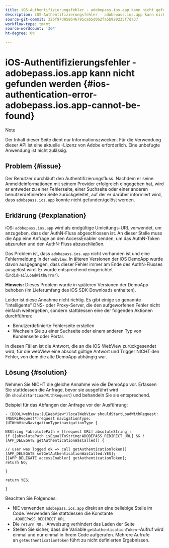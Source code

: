 ```yaml
---
title: iOS-Authentifizierungsfehler - adobepass.ios.app kann nicht gefunden werden
description: iOS-Authentifizierungsfehler - adobepass.ios.app kann nicht gefunden werden
source-git-commit: 326f97d058646795cab5d062fa5b980235f7da37
workflow-type: tm+mt
source-wordcount: '364'
ht-degree: 0%

---
```



# iOS-Authentifizierungsfehler - adobepass.ios.app kann nicht gefunden werden {#ios-authentication-error-adobepass.ios.app-cannot-be-found}

>[!NOTE]
>
>Der Inhalt dieser Seite dient nur Informationszwecken. Für die Verwendung dieser API ist eine aktuelle -Lizenz von Adobe erforderlich. Eine unbefugte Anwendung ist nicht zulässig.

## Problem {#issue}

Der Benutzer durchläuft den Authentifizierungsfluss. Nachdem er seine Anmeldeinformationen mit seinem Provider erfolgreich eingegeben hat, wird er entweder zu einer Fehlerseite, einer Suchseite oder einer anderen benutzerdefinierten Seite zurückgeleitet, auf der er darüber informiert wird, dass `adobepass.ios.app` konnte nicht gefunden/gelöst werden.

## Erklärung {#explanation}

iOS: `adobepass.ios.app` wird als endgültige Umleitungs-URL verwendet, um anzugeben, dass der AuthN-Fluss abgeschlossen ist. An dieser Stelle muss die App eine Anfrage an den AccessEnabler senden, um das AuthN-Token abzurufen und den AuthN-Fluss abzuschließen.

Das Problem ist, dass `adobepass.ios.app` nicht vorhanden ist und eine Fehlermeldung in der `webView`. In älteren Versionen der iOS DemoApp wurde davon ausgegangen, dass dieser Fehler immer am Ende des AuthN-Flusses ausgelöst wird. Er wurde entsprechend eingerichtet (`indidFailLoadWithError`).

**Hinweis:** Dieses Problem wurde in späteren Versionen der DemoApp behoben (im Lieferumfang des iOS SDK-Downloads enthalten).

Leider ist diese Annahme nicht richtig. Es gibt einige so genannte &quot;intelligente&quot; DNS- oder Proxy-Server, die den aufgeworfenen Fehler nicht einfach weitergeben, sondern stattdessen eine der folgenden Aktionen durchführen: 

- Benutzerdefinierte Fehlerseite erstellen
- Wechseln Sie zu einer Suchseite oder einem anderen Typ von Kundenseite oder Portal.

In diesen Fällen ist die Antwort, die an die iOS-WebView zurückgesendet wird, für die webView eine absolut gültige Antwort und Trigger NICHT den Fehler, von dem die alte DemoApp abhängig war.

## Lösung {#solution}

Nehmen Sie NICHT die gleiche Annahme wie die DemoApp vor. Erfassen Sie stattdessen die Anfrage, bevor sie ausgeführt wird (in `shouldStartLoadWithRequest`) und behandeln Sie sie entsprechend.

Beispiel für das Abfangen der Anfrage vor der Ausführung:

```obj-c
- (BOOL)webView:(UIWebView*)localWebView shouldStartLoadWithRequest:(NSURLRequest*)request navigationType:(UIWebViewNavigationType)navigationType {

NSString *absolutePath = [[request URL] absoluteString]; 
if ([absolutePath isEqualToString:ADOBEPASS_REDIRECT_URL] && ![APP_DELEGATE getAuthenticationWasCalled]) {

// user was logged ok => call getAuthenticationToken() 
[APP_DELEGATE setGetAuthenticationWasCalled:YES]; 
[[APP_DELEGATE accessEnabler] getAuthenticationToken];
return NO;

}

return YES;

}
```

Beachten Sie Folgendes:

- NIE verwenden `adobepass.ios.app` direkt an eine beliebige Stelle im Code. Verwenden Sie stattdessen die Konstante . `ADOBEPASS_REDIRECT_URL`
- Die `return NO;` -Anweisung verhindert das Laden der Seite
- Stellen Sie sicher, dass die Variable `getAuthenticationToken` -Aufruf wird einmal und nur einmal in Ihrem Code aufgerufen. Mehrere Aufrufe an `getAuthenticationToken` führt zu nicht definierten Ergebnissen.

